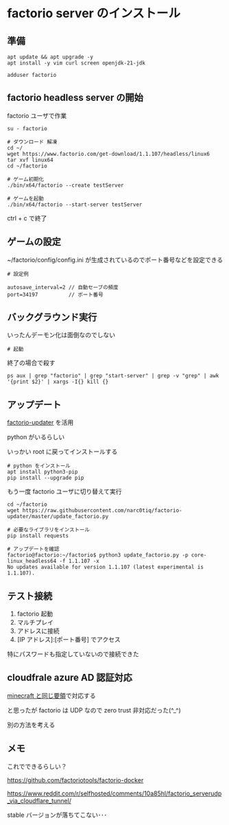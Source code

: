 # factorio server のインストール

## 準備

```shell
apt update && apt upgrade -y
apt install -y vim curl screen openjdk-21-jdk
```

```shell
adduser factorio
```

## factorio headless server の開始

factorio ユーザで作業

```shell
su - factorio
```

```shell
# ダウンロード 解凍
cd ~/
wget https://www.factorio.com/get-download/1.1.107/headless/linux6
tar xvf linux64
cd ~/factorio

# ゲーム初期化
./bin/x64/factorio --create testServer

# ゲームを起動
./bin/x64/factorio --start-server testServer
```

ctrl + c で終了

## ゲームの設定

~/factorio/config/config.ini が生成されているのでポート番号などを設定できる

```shell
# 設定例

autosave_interval=2 // 自動セーブの頻度
port=34197          // ポート番号
```

## バックグラウンド実行

いったんデーモン化は面倒なのでしない

```shell
# 起動

```

終了の場合で殺す

```shell
ps aux | grep "factorio" | grep "start-server" | grep -v "grep" | awk '{print $2}' | xargs -I{} kill {}
```

## アップデート

[factorio-updater](https://github.com/narc0tiq/factorio-updater) を活用

python がいるらしい

いっかい root に戻ってインストールする

```shell
# python をインストール
apt install python3-pip
pip install --upgrade pip
```

もう一度 factorio ユーザに切り替えて実行

```shell
cd ~/factorio
wget https://raw.githubusercontent.com/narc0tiq/factorio-updater/master/update_factorio.py

# 必要なライブラリをインストール
pip install requests

# アップデートを確認
factorio@factorio:~/factorio$ python3 update_factorio.py -p core-linux_headless64 -f 1.1.107 -x
No updates available for version 1.1.107 (latest experimental is 1.1.107).
```

## テスト接続

1. factorio 起動
1. マルチプレイ
1. アドレスに接続
1. [IP アドレス]:[ポート番号] でアクセス

特にパスワードも指定していないので接続できた

## cloudfrale azure AD 認証対応

[minecraft と同じ要領](../minectaft/10_setup_minecraft.md)で対応する

と思ったが factorio は UDP なので zero trust 非対応だった(^\_^)

別の方法を考える

## メモ

これでできるらしい？

https://github.com/factoriotools/factorio-docker

https://www.reddit.com/r/selfhosted/comments/10a85hl/factorio_serverudp_via_cloudflare_tunnel/

stable バージョンが落ちてこない･･･
